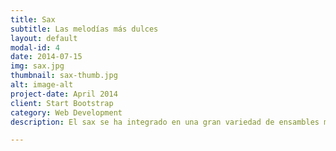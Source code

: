 ```yaml
---
title: Sax
subtitle: Las melodías más dulces
layout: default
modal-id: 4
date: 2014-07-15
img: sax.jpg
thumbnail: sax-thumb.jpg
alt: image-alt
project-date: April 2014
client: Start Bootstrap
category: Web Development
description: El sax se ha integrado en una gran variedad de ensambles musicales que lo vuelven uno de los instrumentos más versátiles y que imprimen un tono muy característico.

---
```

